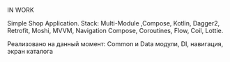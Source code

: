 IN WORK

Simple Shop Application. 
Stack: Multi-Module ,Compose, Kotlin, Dagger2, Retrofit, Moshi, MVVM, Navigation Compose, Coroutines, Flow, Coil, Lottie.

Реализовано на данный момент: Common и Data модули, DI, навигация, экран каталога
